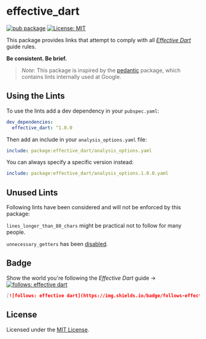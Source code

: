 # effective_dart

[![pub package](https://img.shields.io/pub/v/effective_dart.svg)](https://pub.dartlang.org/packages/effective_dart)
[![License: MIT](https://img.shields.io/badge/license-MIT-blue.svg)](https://opensource.org/licenses/MIT)

This package provides links that attempt to comply with all [*Effective Dart*](https://dart.dev/guides/language/effective-dart) guide rules.

**Be consistent. Be brief.**

> *Note*: This package is inspired by the [pedantic](https://github.com/dart-lang/pedantic) package, which contains lints internally used at Google.

## Using the Lints

To use the lints add a dev dependency in your `pubspec.yaml`:

```yaml
dev_dependencies:
  effective_dart: ^1.0.0
```

Then add an include in your `analysis_options.yaml` file:

```yaml
include: package:effective_dart/analysis_options.yaml
```

You can always specify a specific version instead:

```yaml
include: package:effective_dart/analysis_options.1.0.0.yaml
```

## Unused Lints

Following lints have been considered and will not be enforced by this package:

`lines_longer_than_80_chars` might be practical not to follow for many people.

`unnecessary_getters` has been [disabled](https://github.com/dart-lang/linter/issues/23).

## Badge

Show the world you're following the *Effective Dart* guide → [![follows: effective dart](https://img.shields.io/badge/follows-effective_dart-40c4ff.svg)](https://github.com/tenhobi/effective_dart)

```md
[![follows: effective dart](https://img.shields.io/badge/follows-effective_dart-40c4ff.svg)](https://github.com/tenhobi/effective_dart)
```

## License

Licensed under the [MIT License](LICENSE).
